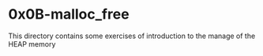 # 0x0B-malloc_free
This directory contains some exercises of introduction to the manage of the HEAP memory
